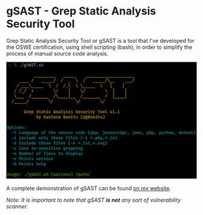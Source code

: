 # gSAST - Grep Static Analysis Security Tool

Grep Static Analysis Security Tool or gSAST is a tool that I've developed for the OSWE certification, using shell scripting (bash), in order to simplify the process of manual source code analysis.

![](./demo/gSAST.png)

A complete demonstration of gSAST can be found [on my website](https://gustavobonito.pt/posts/gsast/).

*Note: It is important to note that gSAST **is not** any sort of vulnerability scanner.*